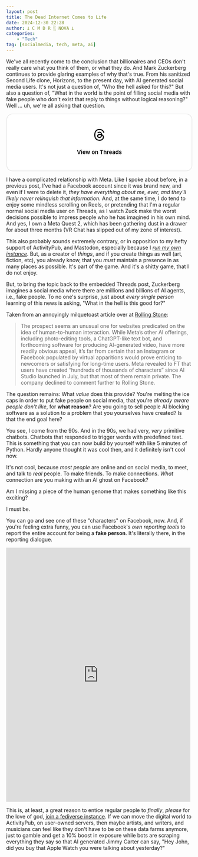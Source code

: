 ```yaml
---
layout: post
title: The Dead Internet Comes to Life
date: 2024-12-30 22:28
author: 𐕣 C M D R ░ NOVA 𐕣
categories:
    - "Tech"
tag: [socialmedia, tech, meta, ai]
---
```

We've all recently come to the conclusion that billionaires and CEOs don't really care what you think of them, or what they do. And Mark Zuckerberg continues to provide glaring examples of why that's true. From his sanitized Second Life clone, Horizons, to the present day, with AI generated social media users. It's not just a question of, "Who the hell asked for this?" But also a question of, "What in the world is the point of filling social media with fake people who don't exist that reply to things without logical reasoning?" Well ... uh, we're all asking that question.

<div class="threads-container">
<blockquote class="text-post-media" data-text-post-permalink="https://www.threads.net/@timeforainews/post/DEH3aIroPor" data-text-post-version="0" id="ig-tp-DEH3aIroPor" style=" background:#FFF; border-width: 1px; border-style: solid; border-color: #00000026; border-radius: 16px; max-width:540px; margin: 1px; min-width:270px; padding:0; width:99.375%; width:-webkit-calc(100% - 2px); width:calc(100% - 2px);"> <a href="https://www.threads.net/@timeforainews/post/DEH3aIroPor" style=" background:#FFFFFF; line-height:0; padding:0 0; text-align:center; text-decoration:none; width:100%; font-family: -apple-system, BlinkMacSystemFont, sans-serif;" target="_blank"> <div style=" padding: 40px; display: flex; flex-direction: column; align-items: center;"><div style=" display:block; height:32px; width:32px; padding-bottom:20px;"> <svg aria-label="Threads" height="32px" role="img" viewBox="0 0 192 192" width="32px" xmlns="http://www.w3.org/2000/svg"> <path d="M141.537 88.9883C140.71 88.5919 139.87 88.2104 139.019 87.8451C137.537 60.5382 122.616 44.905 97.5619 44.745C97.4484 44.7443 97.3355 44.7443 97.222 44.7443C82.2364 44.7443 69.7731 51.1409 62.102 62.7807L75.881 72.2328C81.6116 63.5383 90.6052 61.6848 97.2286 61.6848C97.3051 61.6848 97.3819 61.6848 97.4576 61.6855C105.707 61.7381 111.932 64.1366 115.961 68.814C118.893 72.2193 120.854 76.925 121.825 82.8638C114.511 81.6207 106.601 81.2385 98.145 81.7233C74.3247 83.0954 59.0111 96.9879 60.0396 116.292C60.5615 126.084 65.4397 134.508 73.775 140.011C80.8224 144.663 89.899 146.938 99.3323 146.423C111.79 145.74 121.563 140.987 128.381 132.296C133.559 125.696 136.834 117.143 138.28 106.366C144.217 109.949 148.617 114.664 151.047 120.332C155.179 129.967 155.42 145.8 142.501 158.708C131.182 170.016 117.576 174.908 97.0135 175.059C74.2042 174.89 56.9538 167.575 45.7381 153.317C35.2355 139.966 29.8077 120.682 29.6052 96C29.8077 71.3178 35.2355 52.0336 45.7381 38.6827C56.9538 24.4249 74.2039 17.11 97.0132 16.9405C119.988 17.1113 137.539 24.4614 149.184 38.788C154.894 45.8136 159.199 54.6488 162.037 64.9503L178.184 60.6422C174.744 47.9622 169.331 37.0357 161.965 27.974C147.036 9.60668 125.202 0.195148 97.0695 0H96.9569C68.8816 0.19447 47.2921 9.6418 32.7883 28.0793C19.8819 44.4864 13.2244 67.3157 13.0007 95.9325L13 96L13.0007 96.0675C13.2244 124.684 19.8819 147.514 32.7883 163.921C47.2921 182.358 68.8816 191.806 96.9569 192H97.0695C122.03 191.827 139.624 185.292 154.118 170.811C173.081 151.866 172.51 128.119 166.26 113.541C161.776 103.087 153.227 94.5962 141.537 88.9883ZM98.4405 129.507C88.0005 130.095 77.1544 125.409 76.6196 115.372C76.2232 107.93 81.9158 99.626 99.0812 98.6368C101.047 98.5234 102.976 98.468 104.871 98.468C111.106 98.468 116.939 99.0737 122.242 100.233C120.264 124.935 108.662 128.946 98.4405 129.507Z" /></svg></div><div style=" font-size: 15px; line-height: 21px; color: #000000; font-weight: 600; "> View on Threads</div></div></a></blockquote>
<script async src="https://www.threads.net/embed.js"></script>
</div>

I have a complicated relationship with Meta. Like I spoke about before, in a previous post, I've had a Facebook account since it was brand new, and even if I were to delete it, *they have everything about me, ever, and they'll likely never relinquish that information.* And, at the same time, I do tend to enjoy some mindless scrolling on Reels, or pretending that I'm a regular normal social media user on Threads, as I watch Zuck make the worst decisions possible to impress people who he has imagined in his own mind. And yes, I own a Meta Quest 2, which has been gathering dust in a drawer for about three months (VR Chat has slipped out of my zone of interest).

This also probably sounds extremely contrary, or in opposition to my hefty support of ActivityPub, and Mastodon, especially because I <a href="https://mkultra.monster" target="_blank">*run my own instance*</a>. But, as a creator of *things*, and if you create things as well (art, fiction, etc), you already know, that you *must* maintain a presence in as many places as possible. It's part of the game. And it's a shitty game, that I do not enjoy.

But, to bring the topic back to the embedded Threads post, Zuckerberg imagines a social media where there are millions and billions of AI agents, i.e., fake people. To no one's surprise, just about *every single person* learning of this news is asking, "What in the hell is this good for?"

Taken from an annoyingly milquetoast article over at <a href="https://www.rollingstone.com/culture/culture-news/meta-ai-users-facebook-instagram-1235221430/" target="_blank">Rolling Stone</a>:

<blockquote>
 The prospect seems an unusual one for websites predicated on the idea of human-to-human interaction. While Meta’s other AI offerings, including photo-editing tools, a ChatGPT-like text bot, and forthcoming software for producing AI-generated video, have more readily obvious appeal, it’s far from certain that an Instagram or Facebook populated by virtual apparitions would prove enticing to newcomers or satisfying for long-time users. Meta revealed to FT that users have created “hundreds of thousands of characters” since AI Studio launched in July, but that most of them remain private. The company declined to comment further to Rolling Stone. 
</blockquote>

The question remains: What *value* does this provide? You're melting the ice caps in order to put fake people on social media, that you're *already aware people don't like*, for **what reason**? Are you going to sell people AI blocking software as a solution to a problem that you yourselves have created? Is that the end goal here?

You see, I come from the 90s. And in the 90s, we had very, *very* primitive chatbots. Chatbots that responded to trigger words with predefined text. This is something that you can now build by yourself with like 5 minutes of Python. Hardly anyone thought it was cool then, and it definitely isn't cool now.

It's not cool, because *most people* are online and on social media, to meet, and talk to *real* people. To make friends. To make connections. *What* connection are you making with an AI ghost on Facebook?

Am I missing a piece of the human genome that makes something like this exciting?

I must be.

You can go and see one of these "characters" on Facebook, now. And, if you're feeling extra funny, you can use Facebook's *own reporting tools* to report the entire account for being a **fake person**. It's literally there, in the reporting dialogue.

<iframe src="https://www.facebook.com/plugins/post.php?href=https%3A%2F%2Fwww.facebook.com%2Fhellograndpabrian%2Fposts%2Fpfbid025EzMnV8ZnS9cVBEpuMeYE9hRYJED52XcenSN1Ao1t1w4sX1PQ4Zqx99d1robKuakl&show_text=true&width=500" width="500" height="687" style="border:none;overflow:hidden; background-color: #fff" scrolling="no" frameborder="0" allowfullscreen="true" allow="autoplay; clipboard-write; encrypted-media; picture-in-picture; web-share"></iframe>

This is, at least, a great reason to entice regular people to *finally*, *please* for the love of god, <a href="https://jointhefediverse.net/?lang=en-us" target="_blank">join a fediverse instance</a>. If we can move the digital world to ActivityPub, on user-owned servers, then maybe artists, and writers, and musicians can feel like they don't have to be on these data farms anymore, just to gamble and get a 10% boost in exposure while bots are scraping everything they say so that AI generated Jimmy Carter can say, "Hey John, did you buy that Apple Watch you were talking about yesterday?"
